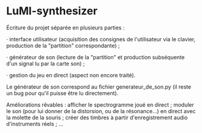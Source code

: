 # LuMI-synthesizer

Écriture du projet séparée en plusieurs parties : 

· interface utilisateur (acquisition des consignes de l'utilisateur via le clavier, production de la "partition" correspondante) ;

· générateur de son (lecture de la "partition" et production subséquente d'un signal lu par la carte son) ;

· gestion du jeu en direct (aspect non encore traité).


Le générateur de son correspond au fichier generateur_de_son.py (il reste un bug pour qu'il puisse être lu directement).


Améliorations rêvables : 
afficher le spectrogramme joué en direct ; 
moduler le son (pour lui donner de la distorsion, ou de la résonance…) en direct avec la molette de la souris ; 
créer des timbres à partir d'enregistrement audio d'instruments réels ; 
…
